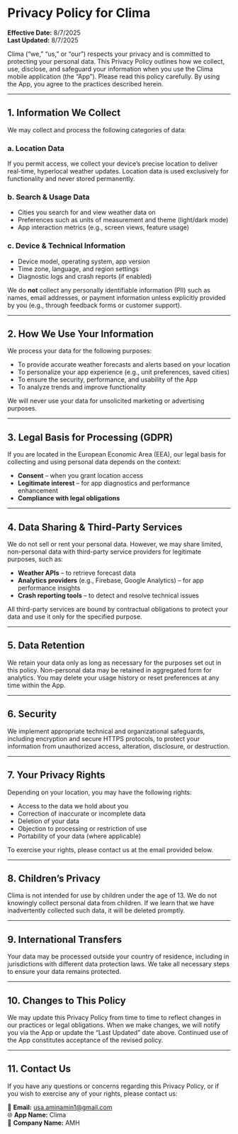# Privacy Policy for Clima

**Effective Date:** 8/7/2025  
**Last Updated:** 8/7/2025

Clima (“we,” “us,” or “our”) respects your privacy and is committed to protecting your personal data. This Privacy Policy outlines how we collect, use, disclose, and safeguard your information when you use the Clima mobile application (the “App”). Please read this policy carefully. By using the App, you agree to the practices described herein.

---

## 1. Information We Collect

We may collect and process the following categories of data:

### a. Location Data
If you permit access, we collect your device’s precise location to deliver real-time, hyperlocal weather updates. Location data is used exclusively for functionality and never stored permanently.

### b. Search & Usage Data
- Cities you search for and view weather data on  
- Preferences such as units of measurement and theme (light/dark mode)  
- App interaction metrics (e.g., screen views, feature usage)

### c. Device & Technical Information
- Device model, operating system, app version  
- Time zone, language, and region settings  
- Diagnostic logs and crash reports (if enabled)

We do **not** collect any personally identifiable information (PII) such as names, email addresses, or payment information unless explicitly provided by you (e.g., through feedback forms or customer support).

---

## 2. How We Use Your Information

We process your data for the following purposes:
- To provide accurate weather forecasts and alerts based on your location  
- To personalize your app experience (e.g., unit preferences, saved cities)  
- To ensure the security, performance, and usability of the App  
- To analyze trends and improve functionality

We will never use your data for unsolicited marketing or advertising purposes.

---

## 3. Legal Basis for Processing (GDPR)

If you are located in the European Economic Area (EEA), our legal basis for collecting and using personal data depends on the context:
- **Consent** – when you grant location access  
- **Legitimate interest** – for app diagnostics and performance enhancement  
- **Compliance with legal obligations**

---

## 4. Data Sharing & Third-Party Services

We do not sell or rent your personal data. However, we may share limited, non-personal data with third-party service providers for legitimate purposes, such as:
- **Weather APIs** – to retrieve forecast data  
- **Analytics providers** (e.g., Firebase, Google Analytics) – for app performance insights  
- **Crash reporting tools** – to detect and resolve technical issues

All third-party services are bound by contractual obligations to protect your data and use it only for the specified purpose.

---

## 5. Data Retention

We retain your data only as long as necessary for the purposes set out in this policy. Non-personal data may be retained in aggregated form for analytics. You may delete your usage history or reset preferences at any time within the App.

---

## 6. Security

We implement appropriate technical and organizational safeguards, including encryption and secure HTTPS protocols, to protect your information from unauthorized access, alteration, disclosure, or destruction.

---

## 7. Your Privacy Rights

Depending on your location, you may have the following rights:
- Access to the data we hold about you  
- Correction of inaccurate or incomplete data  
- Deletion of your data  
- Objection to processing or restriction of use  
- Portability of your data (where applicable)

To exercise your rights, please contact us at the email provided below.

---

## 8. Children’s Privacy

Clima is not intended for use by children under the age of 13. We do not knowingly collect personal data from children. If we learn that we have inadvertently collected such data, it will be deleted promptly.

---

## 9. International Transfers

Your data may be processed outside your country of residence, including in jurisdictions with different data protection laws. We take all necessary steps to ensure your data remains protected.

---

## 10. Changes to This Policy

We may update this Privacy Policy from time to time to reflect changes in our practices or legal obligations. When we make changes, we will notify you via the App or update the “Last Updated” date above. Continued use of the App constitutes acceptance of the revised policy.

---

## 11. Contact Us

If you have any questions or concerns regarding this Privacy Policy, or if you wish to exercise any of your rights, please contact us:

📧 **Email:** usa.aminamin1@gmail.com  
🌐 **App Name:** Clima  
🏢 **Company Name:** AMH
